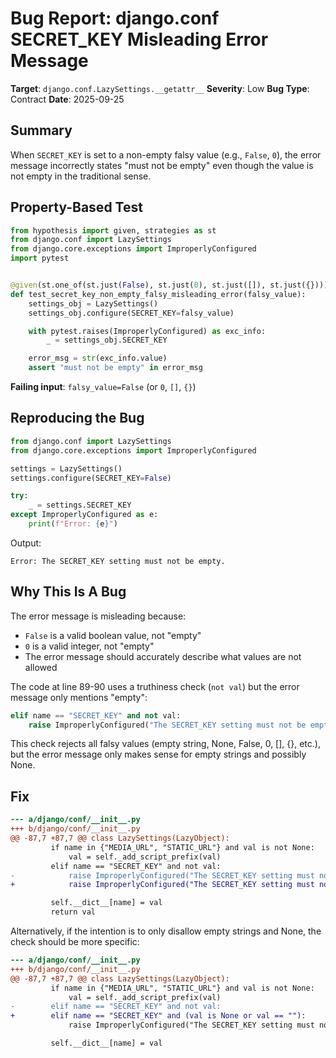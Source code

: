 # Bug Report: django.conf SECRET_KEY Misleading Error Message

**Target**: `django.conf.LazySettings.__getattr__`
**Severity**: Low
**Bug Type**: Contract
**Date**: 2025-09-25

## Summary

When `SECRET_KEY` is set to a non-empty falsy value (e.g., `False`, `0`), the error message incorrectly states "must not be empty" even though the value is not empty in the traditional sense.

## Property-Based Test

```python
from hypothesis import given, strategies as st
from django.conf import LazySettings
from django.core.exceptions import ImproperlyConfigured
import pytest


@given(st.one_of(st.just(False), st.just(0), st.just([]), st.just({})))
def test_secret_key_non_empty_falsy_misleading_error(falsy_value):
    settings_obj = LazySettings()
    settings_obj.configure(SECRET_KEY=falsy_value)

    with pytest.raises(ImproperlyConfigured) as exc_info:
        _ = settings_obj.SECRET_KEY

    error_msg = str(exc_info.value)
    assert "must not be empty" in error_msg
```

**Failing input**: `falsy_value=False` (or `0`, `[]`, `{}`)

## Reproducing the Bug

```python
from django.conf import LazySettings
from django.core.exceptions import ImproperlyConfigured

settings = LazySettings()
settings.configure(SECRET_KEY=False)

try:
    _ = settings.SECRET_KEY
except ImproperlyConfigured as e:
    print(f"Error: {e}")
```

Output:
```
Error: The SECRET_KEY setting must not be empty.
```

## Why This Is A Bug

The error message is misleading because:
- `False` is a valid boolean value, not "empty"
- `0` is a valid integer, not "empty"
- The error message should accurately describe what values are not allowed

The code at line 89-90 uses a truthiness check (`not val`) but the error message only mentions "empty":

```python
elif name == "SECRET_KEY" and not val:
    raise ImproperlyConfigured("The SECRET_KEY setting must not be empty.")
```

This check rejects all falsy values (empty string, None, False, 0, [], {}, etc.), but the error message only makes sense for empty strings and possibly None.

## Fix

```diff
--- a/django/conf/__init__.py
+++ b/django/conf/__init__.py
@@ -87,7 +87,7 @@ class LazySettings(LazyObject):
         if name in {"MEDIA_URL", "STATIC_URL"} and val is not None:
             val = self._add_script_prefix(val)
         elif name == "SECRET_KEY" and not val:
-            raise ImproperlyConfigured("The SECRET_KEY setting must not be empty.")
+            raise ImproperlyConfigured("The SECRET_KEY setting must not be empty or falsy (got %s)." % type(val).__name__)

         self.__dict__[name] = val
         return val
```

Alternatively, if the intention is to only disallow empty strings and None, the check should be more specific:

```diff
--- a/django/conf/__init__.py
+++ b/django/conf/__init__.py
@@ -87,7 +87,7 @@ class LazySettings(LazyObject):
         if name in {"MEDIA_URL", "STATIC_URL"} and val is not None:
             val = self._add_script_prefix(val)
-        elif name == "SECRET_KEY" and not val:
+        elif name == "SECRET_KEY" and (val is None or val == ""):
             raise ImproperlyConfigured("The SECRET_KEY setting must not be empty.")

         self.__dict__[name] = val
```